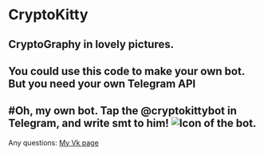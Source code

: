 # CryptoKitty
CryptoGraphy in lovely pictures.
---
You could use this code to make your own bot. But you need your own Telegram API
---

#Oh, my own bot.
Tap the @cryptokittybot in Telegram, and write smt to him!
![Icon of the bot.](blob:https://web.telegram.org/7cb5d2b8-fd92-446d-b512-ff02c35bffd4)
---
Any questions:
[My Vk page](https://vk.com/alvspunctualiti)

